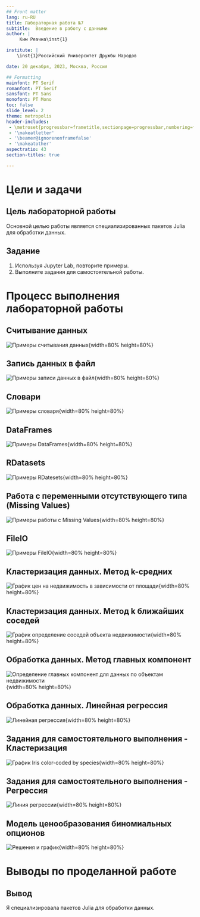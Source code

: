```yaml
---
## Front matter
lang: ru-RU
title: Лабораторная работа №7
subtitle:  Введение в работу с данными
author: |
	 Ким Реачна\inst{1}

institute: |
	\inst{1}Российский Университет Дружбы Народов

date: 20 декабря, 2023, Москва, Россия

## Formatting
mainfont: PT Serif
romanfont: PT Serif
sansfont: PT Sans
monofont: PT Mono
toc: false
slide_level: 2
theme: metropolis
header-includes: 
 - \metroset{progressbar=frametitle,sectionpage=progressbar,numbering=fraction}
 - '\makeatletter'
 - '\beamer@ignorenonframefalse'
 - '\makeatother'
aspectratio: 43
section-titles: true

---
```

# Цели и задачи

## Цель лабораторной работы

Основной целью работы является специализированных пакетов Julia для обработки данных.

## Задание

1. Используя Jupyter Lab, повторите примеры.
2. Выполните задания для самостоятельной работы.

# Процесс выполнения лабораторной работы

##  Считывание данных

![Примеры считывания данных](image/2.png){width=80% height=80%}

##  Запись данных в файл

![Примеры записи данных в файл](image/4.png){width=80% height=80%}

##  Словари

![Примеры словаря](image/5.png){width=80% height=80%}

## DataFrames

![Примеры DataFrames](image/6.png){width=80% height=80%}

##  RDatasets

![Примеры RDatesets](image/8.png){width=80% height=80%}

## Работа с переменными отсутствующего типа (Missing Values)

![Примеры работы с Missing Values](image/10.png){width=80% height=80%}

## FileIO

![Примеры FileIO](image/13.png){width=80% height=80%}

## Кластеризация данных. Метод k-средних

![График цен на недвижимость в зависимости от площади](image/15.png){width=80% height=80%}

##  Кластеризация данных. Метод k ближайших соседей

![График определение соседей объекта недвижимости](image/23.png){width=80% height=80%}

## Обработка данных. Метод главных компонент

![Определение главных компонент для данных по объектам недвижимости](image/26.png){width=80% height=80%}

## Обработка данных. Линейная регрессия

![Линейная регрессия](image/28.png){width=80% height=80%}

## Задания для самостоятельного выполнения - Кластеризация

![График Iris color-coded by species](image/36.png){width=80% height=80%}

## Задания для самостоятельного выполнения - Регрессия

![Линия регрессии](image/39.png){width=80% height=80%}

## Модель ценообразования биномиальных опционов

![Решения и график](image/40.png){width=80% height=80%}

# Выводы по проделанной работе

## Вывод

Я специализировала пакетов Julia для обработки данных.
